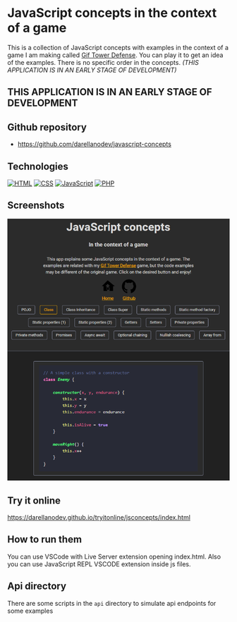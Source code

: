 # JavaScript concepts in the context of a game

This is a collection of JavaScript concepts with examples in the context of a game I am making called [Gif Tower Defense](https://github.com/darellanodev/gif-tower-defense). You can play it to get an idea of the examples. There is no specific order in the concepts. _(THIS APPLICATION IS IN AN EARLY STAGE OF DEVELOPMENT)_

## THIS APPLICATION IS IN AN EARLY STAGE OF DEVELOPMENT

## Github repository

- <https://github.com/darellanodev/javascript-concepts>

## Technologies

[![HTML](https://img.shields.io/badge/HTML-E34F26?style=flat&logo=html5&logoColor=white)](https://developer.mozilla.org/en-US/docs/Web/HTML)
[![CSS](https://img.shields.io/badge/CSS-1572B6?style=flat&logo=css3&logoColor=white)](https://developer.mozilla.org/en-US/docs/Web/CSS)
[![JavaScript](https://img.shields.io/badge/JavaScript-F7DF1E?style=flat&logo=javascript&logoColor=black)](https://developer.mozilla.org/en-US/docs/Web/JavaScript)
[![PHP](https://img.shields.io/badge/PHP-777BB4?style=flat&logo=php&logoColor=white)](https://www.php.net)

## Screenshots

![javascript concepts screenshot](https://github.com/darellanodev/javascript-concepts/blob/main/img_github_readme/screenshot.png?raw=true)

## Try it online

<https://darellanodev.github.io/tryitonline/jsconcepts/index.html>

## How to run them

You can use VSCode with Live Server extension opening index.html. Also you can use JavaScript REPL VSCODE extension inside js files.

## Api directory

There are some scripts in the `api` directory to simulate api endpoints for some examples
